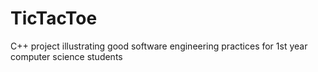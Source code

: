 # TicTacToe
C++ project illustrating good software engineering practices for 1st year computer science students
